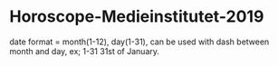 # Horoscope-Medieinstitutet-2019
date format = month(1-12), day(1-31), can be used with dash between month and day, ex; 1-31 31st of January.
